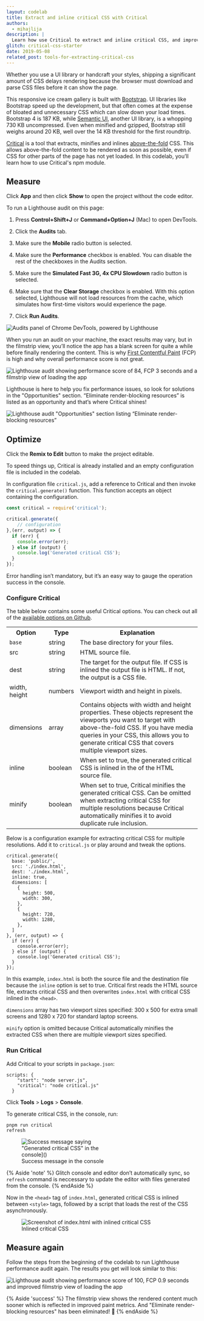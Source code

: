 ```yaml
---
layout: codelab
title: Extract and inline critical CSS with Critical
authors:
  - mihajlija
description: |
  Learn how use Critical to extract and inline critical CSS, and improve render times.
glitch: critical-css-starter
date: 2019-05-08
related_post: tools-for-extracting-critical-css
---
```


Whether you use a UI library or handcraft your styles, shipping a significant amount of CSS delays rendering because the browser must download and parse CSS files before it can show the page.

This responsive ice cream gallery is built with [Bootstrap](https://getbootstrap.com/). UI libraries like Bootstrap speed up the development, but that often comes at the expense of bloated and unnecessary CSS which can slow down your load times. Bootstrap 4 is 187 KB, while [Semantic UI](https://semantic-ui.com/), another UI library, is a whopping 730 KB uncompressed. Even when minified and gzipped, Bootstrap still weighs around 20 KB, well over the 14 KB threshold for the first roundtrip. 

[Critical](https://github.com/addyosmani/critical) is a tool that extracts, minifies and inlines [above-the-fold]() CSS. This allows above-the-fold content to be rendered as soon as possible, even if CSS for other parts of the page has not yet loaded. In this codelab, you’ll learn how to use Critical's npm module. 

## Measure

Click **App** and then click **Show** to open the project without the code editor.

To run a Lighthouse audit on this page:

1. Press **Control+Shift+J** or **Command+Option+J** (Mac) to open DevTools.

2. Click the **Audits** tab. 

3. Make sure the **Mobile** radio button is selected. 

4. Make sure the **Performance** checkbox is enabled. You can disable the rest of the checkboxes in the Audits section.

5. Make sure the **Simulated Fast 3G, 4x CPU Slowdown** radio button is selected. 

6. Make sure that the **Clear Storage** checkbox is enabled. With this option selected, Lighthouse will not load resources from the cache, which simulates how first-time visitors would experience the page.

7. Click **Run Audits**. 

![Audits panel of Chrome DevTools, powered by Lighthouse](lighthouse-audits.png)

When you run an audit on your machine, the exact results may vary, but in the filmstrip view, you’ll notice the app has a blank screen for quite a while before finally rendering the content. This is why [First Contentful Paint](https://web.dev/first-contentful-paint/) (FCP) is high and why overall performance score is not great.

<img src="lighthouse-audit-before.png" alt='Lighthouse audit showing performance score of 84, FCP 3 seconds and a filmstrip view of loading the app' class="w-screenshot">

Lighthouse is here to help you fix performance issues, so look for solutions in the "Opportunities" section. “Eliminate render-blocking resources” is listed as an opportunity and that’s where Critical shines!


<img src="eliminate-render-blocking-resources.png" alt='Lighthouse audit "Opportunities" section listing “Eliminate render-blocking resources”' class="w-screenshot">

## Optimize

Click the **Remix to Edit** button to make the project editable.

To speed things up, Critical is already installed and an empty configuration file is included in the codelab.

In configuration file `critical.js`, add a reference to Critical and then invoke the `critical.generate()` function. This function accepts an object containing the configuration.

```js
const critical = require('critical');

critical.generate({
	// configuration
},(err, output) => {
  if (err) {
    console.error(err);
  } else if (output) {
    console.log('Generated critical CSS');
  }
});
```

Error handling isn’t mandatory, but it’s an easy way to gauge the operation success in the console.

### Configure Critical

The table below contains some useful Critical options. You can check out all of the [available options on Github](https://github.com/addyosmani/critical#usage).

<table>
    <th>Option</th>
    <th>Type</th>
    <th>Explanation</th>
  <tr>
    <td><code>base</code></td>
    <td>string</td>
    <td>The base directory for your files.</td>
  </tr>
  <tr>
    <td>src</td>
    <td>string</td>
    <td>HTML source file.</td>
  </tr>
  <tr>
    <td>dest</td>
    <td>string</td>
    <td>The target for the output file. If CSS is inlined the output file is HTML. If not, the output is a CSS file.</td>
  </tr>
  <tr>
    <td>width, height</td>
    <td>numbers</td>
    <td>Viewport width and height in pixels.</td>
  </tr>
  <tr>
    <td>dimensions</td>
    <td>array</td>
    <td>Contains objects with width and height properties. These objects represent the viewports you want to target with above-the-fold CSS. If you have media queries in your CSS, this allows you to generate critical CSS that covers multiple viewport sizes.</td>
  </tr>
  <tr>
    <td>inline</td>
    <td>boolean</td>
    <td>When set to true, the generated critical CSS is inlined in the <head> of the HTML source file.</td>
  </tr>
  <tr>
    <td>minify</td>
    <td>boolean</td>
    <td>When set to true, Critical minifies the generated critical CSS. Can be omitted when extracting critical CSS for multiple resolutions because Critical automatically minifies it to avoid duplicate rule inclusion.</td>
  </tr>
</table>


Below is a configuration example for extracting critical CSS for multiple resolutions. Add it to `critical.js` or play around and tweak the options.

```js/1-14/
critical.generate({
  base: 'public/',
  src: './index.html',
  dest: './index.html',
  inline: true,
  dimensions: [
    {
      height: 500,
      width: 300,
    },
    {
      height: 720,
      width: 1280,
    },
  ]
}, (err, output) => {
  if (err) {
    console.error(err);
  } else if (output) {
    console.log('Generated critical CSS');
  }
});
```

In this example, `index.html` is both the source file and the destination file because the `inline` option is set to true. Critical first reads the HTML source file, extracts critical CSS and then overwrites `index.html` with critical CSS inlined in the `<head>`. 

`dimensions` array has two viewport sizes specified: 300 x 500 for extra small screens and 1280 x 720 for standard laptop screens.

`minify` option is omitted because Critical automatically minifies the extracted CSS when there are multiple viewport sizes specified.

### Run Critical

Add Critical to your scripts in `package.json`:

```js/2-2/
scripts: {
    "start": "node server.js",
    "critical": "node critical.js"
  }
```

Click **Tools** > **Logs** > **Console**.

To generate critical CSS, in the console, run:

```
pnpm run critical
refresh
```

<figure class="w-figure">
  <img src="console-success.png" alt='Success message saying "Generated critical CSS" in the console]()' style="max-width: 243px">
  <figcaption>Success message in the console</figcaption>
</figure>

{% Aside 'note' %}
Glitch console and editor don’t automatically sync, so `refresh` command is neccessary to update the editor with files generated from the console.
{% endAside %}

Now in the `<head>` tag of `index.html`, generated critical CSS is inlined between `<style>` tags, followed by a script that loads the rest of the CSS asynchronously. 

<figure class="w-figure">
  <img src="inline-critical-css.png" alt='Screenshot of index.html with inlined critical CSS' class="w-screenshot">
  <figcaption>Inlined critical CSS</figcaption>
</figure>

## Measure again

Follow the steps from the beginning of the codelab to run Lighthouse performance audit again. The results you get will look similar to this:

 <img src="lighthouse-audit-after.png" alt='Lighthouse audit showing performance score of 100, FCP 0.9 seconds and improved filmstrip view of loading the app' class="w-screenshot">

{% Aside 'success' %}
The filmstrip view shows the rendered content much sooner which is reflected in improved paint metrics. And "Eliminate render-blocking resources" has been eliminated! 🎉
{% endAside %}

